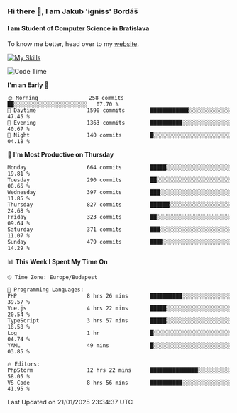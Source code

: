 ### Hi there 👋, I am Jakub 'igniss' Bordáš

#### I am Student of Computer Science in Bratislava
To know me better, head over to my [website](https://bordas.sk).

[![My Skills](https://skillicons.dev/icons?i=js,typescript,html,css,figma,svelte,vue,next,postgresql,nest,express,nodejs)](https://bordas.sk)


<!--START_SECTION:waka-->
![Code Time](http://img.shields.io/badge/Code%20Time-1%2C646%20hrs%208%20mins-blue)

**I'm an Early 🐤** 

```text
🌞 Morning                258 commits         ██░░░░░░░░░░░░░░░░░░░░░░░   07.70 % 
🌆 Daytime                1590 commits        ████████████░░░░░░░░░░░░░   47.45 % 
🌃 Evening                1363 commits        ██████████░░░░░░░░░░░░░░░   40.67 % 
🌙 Night                  140 commits         █░░░░░░░░░░░░░░░░░░░░░░░░   04.18 % 
```
📅 **I'm Most Productive on Thursday** 

```text
Monday                   664 commits         █████░░░░░░░░░░░░░░░░░░░░   19.81 % 
Tuesday                  290 commits         ██░░░░░░░░░░░░░░░░░░░░░░░   08.65 % 
Wednesday                397 commits         ███░░░░░░░░░░░░░░░░░░░░░░   11.85 % 
Thursday                 827 commits         ██████░░░░░░░░░░░░░░░░░░░   24.68 % 
Friday                   323 commits         ██░░░░░░░░░░░░░░░░░░░░░░░   09.64 % 
Saturday                 371 commits         ███░░░░░░░░░░░░░░░░░░░░░░   11.07 % 
Sunday                   479 commits         ████░░░░░░░░░░░░░░░░░░░░░   14.29 % 
```


📊 **This Week I Spent My Time On** 

```text
🕑︎ Time Zone: Europe/Budapest

💬 Programming Languages: 
PHP                      8 hrs 26 mins       ██████████░░░░░░░░░░░░░░░   39.57 % 
Vue.js                   4 hrs 22 mins       █████░░░░░░░░░░░░░░░░░░░░   20.54 % 
TypeScript               3 hrs 57 mins       █████░░░░░░░░░░░░░░░░░░░░   18.58 % 
Log                      1 hr                █░░░░░░░░░░░░░░░░░░░░░░░░   04.74 % 
YAML                     49 mins             █░░░░░░░░░░░░░░░░░░░░░░░░   03.85 % 

🔥 Editors: 
PhpStorm                 12 hrs 22 mins      ███████████████░░░░░░░░░░   58.05 % 
VS Code                  8 hrs 56 mins       ██████████░░░░░░░░░░░░░░░   41.95 % 
```


 Last Updated on 21/01/2025 23:34:37 UTC
<!--END_SECTION:waka-->

